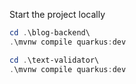 
Start the project locally
```PowerShell
cd .\blog-backend\
.\mvnw compile quarkus:dev

cd .\text-validator\
.\mvnw compile quarkus:dev
```